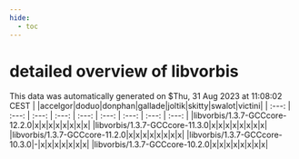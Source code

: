```yaml
---
hide:
  - toc
---
```


detailed overview of libvorbis
==============================


This data was automatically generated on $Thu, 31 Aug 2023 at 11:08:02 CEST
| |accelgor|doduo|donphan|gallade|joltik|skitty|swalot|victini|
| :---: | :---: | :---: | :---: | :---: | :---: | :---: | :---: | :---: |
|libvorbis/1.3.7-GCCcore-12.2.0|x|x|x|x|x|x|x|x|
|libvorbis/1.3.7-GCCcore-11.3.0|x|x|x|x|x|x|x|x|
|libvorbis/1.3.7-GCCcore-11.2.0|x|x|x|x|x|x|x|x|
|libvorbis/1.3.7-GCCcore-10.3.0|-|x|x|x|x|x|x|x|
|libvorbis/1.3.7-GCCcore-10.2.0|x|x|x|x|x|x|x|x|
